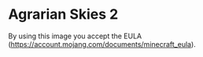 # Agrarian Skies 2

By using this image you accept the EULA (https://account.mojang.com/documents/minecraft_eula).

